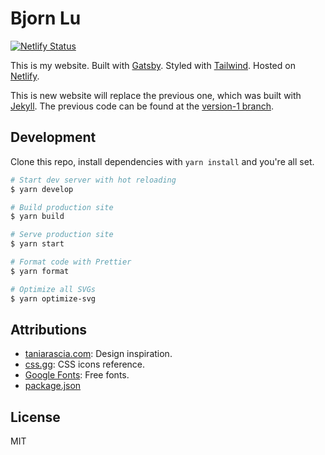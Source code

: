 # Bjorn Lu

[![Netlify Status](https://api.netlify.com/api/v1/badges/edde3832-f023-40b6-b17a-d95b4c897efe/deploy-status)](https://app.netlify.com/sites/bjornlu/deploys)

This is my website. Built with [Gatsby](https://www.gatsbyjs.org/). Styled with [Tailwind](https://tailwindcss.com/). Hosted on [Netlify](https://www.netlify.com/).

This is new website will replace the previous one, which was built with [Jekyll](https://jekyllrb.com/). The previous code can be found at the [version-1 branch](https://github.com/BjornLuG/bjorn-lu/tree/version-1).

## Development

Clone this repo, install dependencies with `yarn install` and you're all set.

```bash
# Start dev server with hot reloading
$ yarn develop

# Build production site
$ yarn build

# Serve production site
$ yarn start

# Format code with Prettier
$ yarn format

# Optimize all SVGs
$ yarn optimize-svg
```

## Attributions

- [taniarascia.com](https://www.taniarascia.com/): Design inspiration.
- [css.gg](https://css.gg/): CSS icons reference.
- [Google Fonts](https://fonts.google.com/): Free fonts.
- [package.json](./package.json)

## License

MIT
